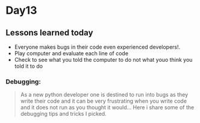 # Day13

## Lessons learned today

- Everyone makes bugs in their code even  experienced developers!.
- Play computer and evaluate each line of code
- Check to see what you told the computer to do not what youo think you told it to do 

### Debugging:
> As a new python developer one is destined to run into bugs as they write their code and it can be very frustrating when you write code and it does not run as you thought it would... Here i share some of the debugging tips and tricks I picked.
#
